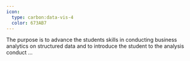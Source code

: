 ```yaml
---
icon:
  type: carbon:data-vis-4
  color: 673AB7
---
```


The purpose is to advance the students skills in conducting business analytics on structured data and to introduce the student to the analysis conduct ... 
